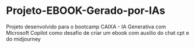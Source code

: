 # Projeto-EBOOK-Gerado-por-IAs
Projeto desenvolvido para o bootcamp CAIXA - IA Generativa com Microsoft Copilot como desafio de criar um ebook com auxilio do chat cpt e do midjourney
